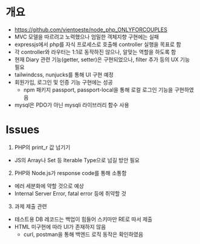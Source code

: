 # 개요
- https://github.com/vientoeste/node_php_ONLYFORCOUPLES
- MVC 모델을 따르려고 노력했으나 엄밀한 객체지향 구현에는 실패
- expressjs에서 php를 자식 프로세스로 호출해 controller 실행을 목표로 함
- 각 controller와 라우터는 1:1로 동작하진 않으나, 알맞는 역할을 하도록 함
- 현재 Diary 관련 기능(getter, setter)은 구현되었으나, filter 추가 등의 UX 기능 필요
- tailwindcss, nunjucks를 통해 UI 구현 예정
- 회원가입, 로그인 및 인증 기능 구현에는 성공
    * npm 패키지 passport, passport-local을 통해 로컬 로그인 기능을 구현하였음
- mysql은 PDO가 아닌 mysqli 라이브러리 함수 사용

# Issues
1. PHP의 print_r 값 넘기기
- JS의 Array나 Set 등 Iterable Type으로 넘길 방안 필요
2. PHP와 Node.js가 response code를 통해 소통함
- 에러 세분화에 약할 것으로 예상
- Internal Server Error, fatal error 등에 취약할 것
3. 과제 제출 관련
- 테스트용 DB 레코드는 백업이 힘들어 스키마만 RE로 따서 제출
- HTML 미구현에 따라 UI가 존재하지 않음
    * curl, postman을 통해 백엔드 로직 동작은 확인하였음